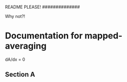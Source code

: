 README PLEASE!
##############

Why not?!


Documentation for mapped-averaging
==================================

dA/dx = 0

Section A
----------
